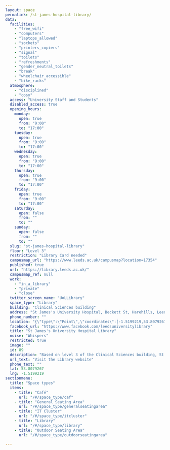 ```yaml
---
layout: space
permalink: /st-james-hospital-library/
data:
  facilities:
    - "free_wifi"
    - "computers"
    - "laptops_allowed"
    - "sockets"
    - "printers_copiers"
    - "signal"
    - "toilets"
    - "refreshments"
    - "gender_neutral_toilets"
    - "break"
    - "wheelchair_accessible"
    - "bike_racks"
  atmosphere:
    - "disciplined"
    - "cosy"
  access: "University Staff and Students"
  disabled_access: true
  opening_hours:
    monday:
      open: true
      from: "9:00"
      to: "17:00"
    tuesday:
      open: true
      from: "9:00"
      to: "17:00"
    wednesday:
      open: true
      from: "9:00"
      to: "17:00"
    thursday:
      open: true
      from: "9:00"
      to: "17:00"
    friday:
      open: true
      from: "9:00"
      to: "17:00"
    saturday:
      open: false
      from: ""
      to: ""
    sunday:
      open: false
      from: ""
      to: ""
  slug: "st-james-hospital-library"
  floor: "Level 3"
  restriction: "Library Card needed"
  campusmap_url: "https://www.leeds.ac.uk/campusmap?location=17354"
  published: true
  url: "https://library.leeds.ac.uk/"
  campusmap_ref: null
  work:
    - "in_a_library"
    - "private"
    - "close"
  twitter_screen_name: "UoLLibrary"
  space_type: "Library"
  building: "Clinical Sciences building"
  address: "St James's University Hospital, Beckett St, Harehills, Leeds LS9 7LN"
  phone_number: ""
  location: "{\"type\":\"Point\",\"coordinates\":[-1.5199219,53.8079267]}"
  facebook_url: "https://www.facebook.com/leedsuniversitylibrary"
  title: "St James's University Hospital Library"
  noise: "Whispers"
  restricted: true
  image: ""
  id: 89
  description: "Based on level 3 of the Clinical Sciences building, St James’s University Hospital Library supports the information needs of University research and teaching staff, medical and healthcare students, and employees of the Leeds Teaching Hospitals Trust."
  url_text: "Visit the Library website"
  phone_text: ""
  lat: 53.8079267
  lng: -1.5199219
sectionmenu:
  title: "Space types"
  items:
    - title: "Café"
      url: "/#/space_type/caf"
    - title: "General Seating Area"
      url: "/#/space_type/generalseatingarea"
    - title: "IT Cluster"
      url: "/#/space_type/itcluster"
    - title: "Library"
      url: "/#/space_type/library"
    - title: "Outdoor Seating Area"
      url: "/#/space_type/outdoorseatingarea"

---
```

